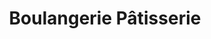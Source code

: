 ---
title: "Boulangerie Pâtisserie"
url: /chalons-en-champagne/boulangerie-patisserie/
shop: Bäckerei
---